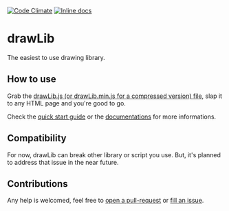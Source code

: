 [![Code Climate](https://codeclimate.com/github/GMartigny/drawLib/badges/gpa.svg)](https://codeclimate.com/github/GMartigny/drawLib)
[![Inline docs](http://inch-ci.org/github/GMartigny/drawLib.svg?branch=master)](http://inch-ci.org/github/GMartigny/drawLib)

# drawLib

The easiest to use drawing library.

## How to use

Grab the [drawLib.js (or drawLib.min.js for a compressed version) file](https://github.com/GMartigny/drawLib/archive/release.zip), slap it to any HTML page and you're good to go.

Check the [quick start guide](https://github.com/GMartigny/drawLib/wiki/quick-start) or the [documentations](https://github.com/GMartigny/drawLib/wiki/documentation) for more informations.

## Compatibility

For now, drawLib can break other library or script you use. But, it's planned to address that issue in the near future.

## Contributions

Any help is welcomed, feel free to [open a pull-request](https://github.com/GMartigny/drawLib/pulls) or [fill an issue](https://github.com/GMartigny/drawLib/issues).